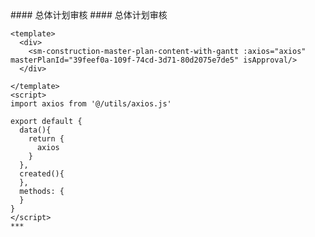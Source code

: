 <cn>
#### 总体计划审核
</cn>

<us>
#### 总体计划审核
</us>

```tpl
<template>
  <div>
    <sm-construction-master-plan-content-with-gantt :axios="axios" masterPlanId="39feef0a-109f-74cd-3d71-80d2075e7de5" isApproval/>
  </div>

</template>
<script>
import axios from '@/utils/axios.js'

export default {
  data(){
    return {
      axios
    }
  },
  created(){
  },
  methods: {
  }
}
</script>
***
```
